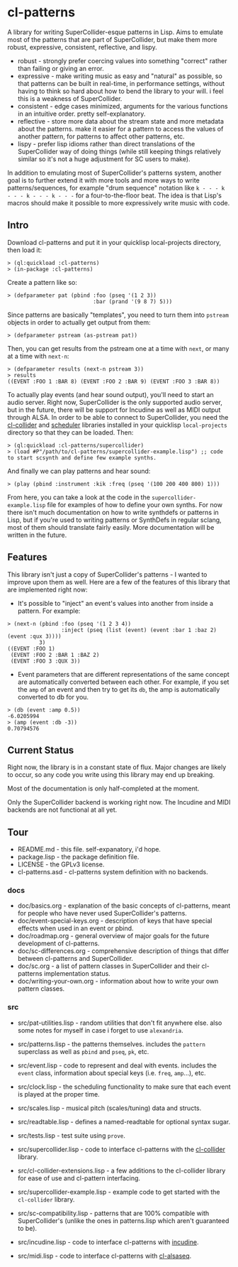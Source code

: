 # cl-patterns

A library for writing SuperCollider-esque patterns in Lisp. Aims to emulate most of the patterns that are part of SuperCollider, but make them more robust, expressive, consistent, reflective, and lispy.

* robust - strongly prefer coercing values into something "correct" rather than failing or giving an error.
* expressive - make writing music as easy and "natural" as possible, so that patterns can be built in real-time, in performance settings, without having to think so hard about how to bend the library to your will. i feel this is a weakness of SuperCollider.
* consistent - edge cases minimized, arguments for the various functions in an intuitive order. pretty self-explanatory.
* reflective - store more data about the stream state and more metadata about the patterns. make it easier for a pattern to access the values of another pattern, for patterns to affect other patterns, etc.
* lispy - prefer lisp idioms rather than direct translations of the SuperCollider way of doing things (while still keeping things relatively similar so it's not a huge adjustment for SC users to make).

In addition to emulating most of SuperCollider's patterns system, another goal is to further extend it with more tools and more ways to write patterns/sequences, for example "drum sequence" notation like `k - - - k - - - k - - - k - - -` for a four-to-the-floor beat. The idea is that Lisp's macros should make it possible to more expressively write music with code.

## Intro

Download cl-patterns and put it in your quicklisp local-projects directory, then load it:

```common-lisp
> (ql:quickload :cl-patterns)
> (in-package :cl-patterns)
```

Create a pattern like so:

```common-lisp
> (defparameter pat (pbind :foo (pseq '(1 2 3))
                           :bar (prand '(9 8 7) 5)))
```

Since patterns are basically "templates", you need to turn them into `pstream` objects in order to actually get output from them:

```common-lisp
> (defparameter pstream (as-pstream pat))
```

Then, you can get results from the pstream one at a time with `next`, or many at a time with `next-n`:

```common-lisp
> (defparameter results (next-n pstream 3))
> results
((EVENT :FOO 1 :BAR 8) (EVENT :FOO 2 :BAR 9) (EVENT :FOO 3 :BAR 8))
```

To actually play events (and hear sound output), you'll need to start an audio server. Right now, SuperCollider is the only supported audio server, but in the future, there will be support for Incudine as well as MIDI output through ALSA. In order to be able to connect to SuperCollider, you need the [cl-collider](https://github.com/byulparan/cl-collider) and [scheduler](http://github.com/byulparan/scheduler) libraries installed in your quicklisp `local-projects` directory so that they can be loaded. Then:

``` common-lisp
> (ql:quickload :cl-patterns/supercollider)
> (load #P"/path/to/cl-patterns/supercollider-example.lisp") ;; code to start scsynth and define few example synths.
```

And finally we can play patterns and hear sound:

```common-lisp
> (play (pbind :instrument :kik :freq (pseq '(100 200 400 800) 1)))
```

From here, you can take a look at the code in the `supercollider-example.lisp` file for examples of how to define your own synths. For now there isn't much documentation on how to write synthdefs or patterns in Lisp, but if you're used to writing patterns or SynthDefs in regular sclang, most of them should translate fairly easily. More documentation will be written in the future.

## Features

This library isn't just a copy of SuperCollider's patterns - I wanted to improve upon them as well. Here are a few of the features of this library that are implemented right now:

* It's possible to "inject" an event's values into another from inside a pattern. For example:
```common-lisp
> (next-n (pbind :foo (pseq '(1 2 3 4))
                 :inject (pseq (list (event) (event :bar 1 :baz 2) (event :qux 3))))
          3)
((EVENT :FOO 1)
 (EVENT :FOO 2 :BAR 1 :BAZ 2)
 (EVENT :FOO 3 :QUX 3))
```

* Event parameters that are different representations of the same concept are automatically converted between each other. For example, if you set the `amp` of an event and then try to get its `db`, the amp is automatically converted to db for you.
```common-lisp
> (db (event :amp 0.5))
-6.0205994
> (amp (event :db -3))
0.70794576
```

## Current Status

Right now, the library is in a constant state of flux. Major changes are likely to occur, so any code you write using this library may end up breaking.

Most of the documentation is only half-completed at the moment.

Only the SuperCollider backend is working right now. The Incudine and MIDI backends are not functional at all yet.

## Tour

* README.md - this file. self-expanatory, i'd hope.
* package.lisp - the package definition file.
* LICENSE - the GPLv3 license.
* cl-patterns.asd - cl-patterns system definition with no backends.

### docs

* doc/basics.org - explanation of the basic concepts of cl-patterns, meant for people who have never used SuperCollider's patterns.
* doc/event-special-keys.org - description of keys that have special effects when used in an event or pbind.
* doc/roadmap.org - general overview of major goals for the future development of cl-patterns.
* doc/sc-differences.org - comprehensive description of things that differ between cl-patterns and SuperCollider.
* doc/sc.org - a list of pattern classes in SuperCollider and their cl-patterns implementation status.
* doc/writing-your-own.org - information about how to write your own pattern classes.

### src

* src/pat-utilities.lisp - random utilities that don't fit anywhere else. also some notes for myself in case i forget to use `alexandria`.
* src/patterns.lisp - the patterns themselves. includes the `pattern` superclass as well as `pbind` and `pseq`, `pk`, etc.
* src/event.lisp - code to represent and deal with events. includes the `event` class, information about special keys (i.e. `freq`, `amp`...), etc.
* src/clock.lisp - the scheduling functionality to make sure that each event is played at the proper time.
* src/scales.lisp - musical pitch (scales/tuning) data and structs.
* src/readtable.lisp - defines a named-readtable for optional syntax sugar.

* src/tests.lisp - test suite using `prove`.

* src/supercollider.lisp - code to interface cl-patterns with the [cl-collider](https://github.com/byulparan/cl-collider) library.
* src/cl-collider-extensions.lisp - a few additions to the cl-collider library for ease of use and cl-pattern interfacing.
* src/supercollider-example.lisp - example code to get started with the `cl-collider` library.
* src/sc-compatibility.lisp - patterns that are 100% compatible with SuperCollider's (unlike the ones in patterns.lisp which aren't guaranteed to be).

* src/incudine.lisp - code to interface cl-patterns with [incudine](https://github.com/titola/incudine).

* src/midi.lisp - code to interface cl-patterns with [cl-alsaseq](https://github.com/rick-monster/cl-alsaseq).
